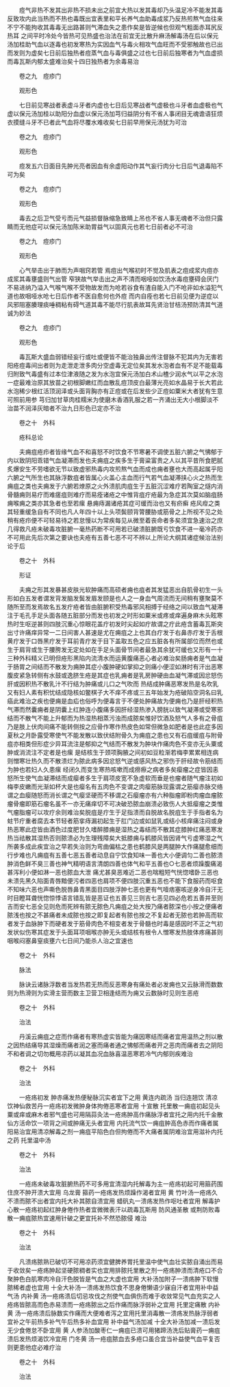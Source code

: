 <!-- { "loadSidebar": true } -->
　　痘气非热不发其出非热不损未出之前宜大热以发其毒却乃头温足冷不能发其毒反致攻内此当热而不热也毒既出宜表里和平长养气血助毒成浆乃反热煎熬气血往来不宁不能拘收其毒毒无出路甚则气滞血失之患作矣是皆逆候也但观气粗面赤耳尻反热耳 之间平时冷处今皆热可见热盛也治法在前宜无比散升麻汤解毒汤在后以保元汤加桂助气血以逐毒也初发寒热为实因血气与毒火相攻气血旺而不受邪触故也已出而发则为虚矣七日前后独热者痘蒸气血与毒俱盛之过也七日前后独寒者为气血虚损而毒瓦斯内郁太盛难治矣十四日独热者为余毒易治

　　卷之九　痘疹门

　　观形色

　　七日前见寒战者表虚斗牙者内虚也七日后见寒战者气虚极也斗牙者血虚极也气虚以保元汤加桂以助阳分血虚以保元汤加芎归益阴分有不省人事闭目无魂谵语狂烦 衣摸缝斗牙不已者此气血将尽覆水难收矣七日前早用保元汤犹为可治

　　卷之九　痘疹门

　　观形色

　　痘发五六日面目先肿光亮者因血有余虚阳动作其气妄行肉分七日后气退毒陷不可为矣

　　卷之九　痘疹门

　　观形色

　　毒去之后卫气受亏而元气益损督脉缩急致睛上吊也不省人事无魂者不治但只露睛而无他症可以保元汤加陈米助胃益气以固真元也若七日前者必不可治

　　卷之九　痘疹门

　　观形色

　　心气举击出于肺而为声咽窍若管 焉痘出气喉初时不觉及肌表之痘成浆内痘亦成浆其毒壅盛则气出管 窄狭故气举击出之声不清而咽哑如饮汤水毒痘壅碍会厌门不易进纳乃溢入气喉气喉不受物故发而为呛若谷食有渣自能入门不呛非如水溢犯气道也故咽哑水呛七日后作者不医自愈何也外痘 而内自痊也若七日前见便为逆症以风邪阻塞腠理痰唾稠粘有碍气道其毒不能尽行肌表故耳先贤治甘桔汤预防清其气道诚为妙法

　　卷之九　痘疹门

　　观形色

　　毒瓦斯大盛血弱错经妄行或吐或便皆不能治独鼻出传注督脉不犯其内为无害若阳疮痘毒间出者则为走泄走泄多肉分空虚毒无定位矣其发水泡者血有不足不能载毒归附致气毒盛有过本位津液随之发为水泡宜保元汤加白术山楂少润水气以平之水泡一症最难治原其放苗之初根脚嫩红而血散乱痘顶皮白最薄光亮如水晶易于长大若此水泡稀少根红活顶润泽或头面背胸亦有正痘或在后发些少正痘如粟米大者犹有生意可照前用参 芎归加甘草肉桂糯米为使磨木香酒乳服之若一齐涌出无大小根脚淡不治苗不润泽灰暗者不治九日形色已定亦不治

　　卷之十　外科

　　疮科总论

　　夫痈疽疮疖者皆缘气血不和喜怒不时饮食不节寒暑不调使五脏六腑之气怫郁于内以致阴阳乖错气血凝滞而发也夫痈疽之疾多生于膏粱富贵之人以其平昔所食肥腻炙爆安生不劳嗜欲无节以致虚邪热毒内攻煎熬气血而成也痈者壅也大而高起属乎阳六腑之气所生也其脉浮数疽者皆属心火盖心主血而行气若气血凝滞挟心火之热而生痈疽之类也夫痈发于六腑若燎原之火外溃肌肉疽生于五脏沉涩难疗若陶室之燧内消骨髓痈则易疗而难瘥疽则难疗而易痊诸疮之中惟背疽疔疮最为急症其次莫如脑疽肠痈喉痈之类亦其急者也至若瘰 悬痈痔漏诸疮其症可缓而治也又有疥癣 疮风疳之类其轻重缓急自有不同也凡人年四十以上头项鬓颐背膂腰胁或筋骨之上所视不见之处稍有疮疖便不可轻易待之若怠慢以为常疾每见从微至着丧命者多矣须宜急速治之庶几得救凡疮未破毒攻脏腑一毫热药断不可用若已破溃脏腑既亏饮食不进一毫冷药亦不可用此先后次第之要诀也夫疮有五善七恶不可不辨以上所论大纲其诸症候治法别论于后

　　卷之十　外科

　　形证

　　夫痈之形其发暴甚皮肤光软肿痛而高硕者痈也疽者其发猛恶出自肌骨初生一头形如白五发者谓发背发脑发鬓发眉发颐是也人之一身血气周流而无间稍有壅聚莫不随所至而发焉故名五发疔疮者皆由脏腑积受热毒邪风相搏于经络之间以致血气凝滞注于毛孔手足头面各随五脏部分而发也初发之时形如粟米或疼或痒遍身麻木头眩寒热时生呕逆甚则四肢沉重心惊眼花盖疔初发时尖起如疔故谓之疔此疮含蓄毒瓦斯突出寸许痛痒异常一二日间害人甚速是尤在痈疽之上也其白疔发于右鼻赤疔发于舌根黄疔发于口唇黑疔发于耳前青疔发于目下盖取五色之应五脏各有所属部位而然也或生于肩背或生于腰胯发无定处如在手足头面骨节间者最急其余犹可缓也又形有一十三种外科精义已明但疮形黑陷内流清水而运黄腹痛恶心者必难治矣肠痈者是气血凝于肠胃之间结而不散发为痈肿其症小腹肿硬如掌抑之则痛小便涩如淋时有汗出恶寒腹皮紧急转侧有水鼓或逸脐生疮是其症也乳痈者是乳房肿硬由血凝气滞或因忿怒伤肝或因积热不散乳汁不行结为肿痛或儿口之气吹而 热结成肿痛恶寒发热是名吹乳又有妇人素有积忧结成隐核如鳖棋子大不痒不疼或三五年始发为疮破陷空洞名曰乳癌此难治之疾也便痈是血疝也俗呼为便毒言于不便处肿痛故为便痈也乃是肝经积热气滞而然囊痈者是阴囊上红肿连小腹痛多因肝经湿热渗入膀胱以致气凝滞或受寒邪结而不散气不能上升郁而为热湿热相蒸污浊而成脓矣惟好饮酒及怒气人多有之骨疽乃是肢上伏肉间痛不能转侧按之应骨作寒作热皮色如常但微急如肥者是也此症多因夏秋之月卧露受寒使气不能发散以致伏结附骨久为痈疽之患也又有石疽缓疽与附骨疽亦相类但形症少异耳流注是郁抑之气结而不散发为肿块作痛肉色不变亦无头粟或肿或消流注不定者是也瘰 是结核生于颈项胸腋之间初如豆粒渐若梅李累累相连病则憎寒壮热久而不散溃烂为脓此病多因忿怒气逆或感风热之邪伤于肝经故令筋结而为肿也若妇人久患瘰 经闭久而变生寒热咳嗽而成痨瘵之病者多矣瘿瘤之症皆因恚怒所生使气血凝滞结而成瘿者多生于肩项皮宽不急虚软而垂是也瘤者随气瘤注初如梅李皮嫩而光渐如杯大是也瘿名有五肉色不变谓之肉瘿筋脉现露谓之筋瘿赤脉交络谓之血瘿随怒而消长谓之气瘿坚硬而不移谓之石瘿瘤亦有六种脂瘤即粉肉瘤血瘤脓瘤骨瘤即筋石瘤名虽不一亦无痛痒切不可决破恐脓血崩溃必致伤人大抵瘿瘤之类惟气瘤脂瘤可以攻疗余则难治矣脱疽是疔生于足指溃而自脱故名脱疽生于手指者名为蛀节疔重者腐去本节轻者筋挛痔漏初起生于肛门边或如鼠乳或结小核痒痛注闷或身热恶寒此症皆由酒色过度肥甘久嗜醉膝痈是湿热之毒结而不散其症膝肿红痛恶寒发热当祛散其湿热否则脓溃必为生理残障矣大抵膝痈与鹤膝风皆因肾气亏虚寒湿之气所袭多成此疾宜治之早若失治则为弯曲偏枯之患也鹤膝风是两腿肿大作痛腿愈细而行步难也凡痈疽有五善七恶五善者动息自宁饮食知味一善也大小便调匀二善也脓溃肿消色鲜不臭三善也神气精明语言清朗四善也体气和平五善也○七恶者烦躁腹痛渴甚泻利小便如淋一恶也脓血大泄 痛尤甚臭恶难近二恶也喘粗短气恍惚嗜卧三恶也未溃先黑久陷面青唇黯便污者四恶也肩项不便四肢沉重五恶也不能下食服药而呕食不知味六恶也声嘶色脱唇鼻青黑面目四肢浮肿七恶也更有气噎痞塞咳逆身冷自汗无时目瞪耳聋恍惚惊悸语言错乱皆是恶证也五善见三则吉七恶见四必危若五善并至则吉而安七恶全见则危而死辨有脓无脓色凡痈疽之处大按乃痛者脓深也小按之便痛者脓浅也按之不甚痛者未成脓也按之即复起者有脓也按之不复起者无脓也若肿高而软者发于血脉肿下而硬者发于筋骨肉色不相变者发于骨髓也时毒是感因时不正之气初发状似伤寒其症发于头面耳项咽喉亦肿无头或结核有根令人憎寒发热肢体疼痛甚则咽喉闷塞鼻窒痰壅六七日间乃能杀人治之宜速也

　　卷之十　外科

　　脉法

　　脉诀云诸脉浮数者当发热若无热而反恶寒身有痛处者必发痈也又云脉滑而数数则为热滑则为实滑主营而数主卫营卫相逢结而为痈又云数脉时见则生恶疮

　　卷之十　外科

　　治法

　　丹溪云痈疽之症而作痛者有寒热虚实皆能为痛因寒结而痛者宜用温热之剂以散之因热结痛导其湿燥而痛者润之塞而痛者通之怫郁而痛者开之恶肉而痛者去之阴阳不和者调之切勿概用凉药以凝其血况血脉喜温恶寒若冷气内郁则疾难治

　　卷之十　外科

　　治法

　　一疮疡初发 肿赤痛发热便秘脉沉实者宜下之用 黄连内疏汤 当归连翘饮 清凉饮神仙救苦丹一疮疡初发微肿身体拘倦恶寒者宜用 十宣散 托里散一痈疽初起见头粟或痒或麻木者邪气盛也可用隔蒜灸法一疮疡肿高作痛脉浮者宜托之用内托千金散 仙方活命饮一项背之间或肿痛无头者宜用 内托流气饮一痈疽肿高色赤而作痛者属阳易治宜用清凉解毒之剂一痈疽平陷色白但拘倦而不大痛者属阴难治宜用滋补内托之药 托里温中汤

　　卷之十　外科

　　治法

　　一疮疡未破毒攻脏腑热药不可多用宜清湿内托解毒为主一疮疡初起可用箍药围住庶不肿开溃大宜用 乌龙膏 箍药一疮疡发热烦躁作渴者宜用 黄 竹叶汤一疮疡久不溃而脓不出者宜内托大补其脓自溃宜用 蜡矾丸一溃疡发热作呕吐者宜用 解毒护心散一疮疡初起红肿身倦作热者宜微微表汗以疏毒瓦斯用 防风通圣散 或荆防败毒散一痈疽脓热宜速用针破之更宜托补不然恐脓侵 难治

　　卷之十　外科

　　治法

　　凡溃疡脓熟已破切不可用凉药须宜健脾养胃托里温中使气血壮实脓自涌出而易于收敛矣一疮疡肿起坚硬脓稠者实也宜用排脓托里散之剂一疮疡肿溃而清疮口不合聚肿色白肌寒肉冷自汗色脱皆是气血之大虚也宜用 大补汤加附子一溃疡肿下软慢脓稀者虚也宜用 十全大补汤一溃疡发热饮食不思身倦懒语少寐自汗者宜用补中益气汤 内补黄 汤一疮疡溃后切忌攻伐之剂使气血俱伤而难于收敛常见气血充实之人疮疡皆脓高而色赤易溃而一疮疡脓出之后作痛而脉浮弱补之宜用 托里定痛散 内补黄 汤一疮疡溃后脉数实作痛而大便难者泻之宜用托里消毒散一溃疡发热脉浮弱者宜补之午前热多补气午后热多补血宜用 补中益气汤加减 十全大补汤加减一溃后发无少食倦怠不卧宜用 黄 人参汤加酸枣仁一痈疽已溃可用猪蹄汤洗后贴膏药一痈疽溃后发热烦渴饮冷宜用 门冬黄 汤一疮疽脓血去多疮口虽合宜当补益使气血平复否则更患他症必难疗治

　　卷之十　外科

　　治法

